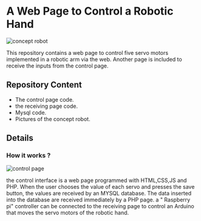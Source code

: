 # A Web Page to Control a Robotic Hand
![concept robot](https://github.com/AbdullahAlshambri/Webcontrolpage/blob/main/concept%20robot.jpg)

This repository contains a web page to control five servo motors implemented in a robotic arm via the web. Another page is included to receive the inputs from the control page.

## Repository Content 
* The control page code. 
* the receiving page code.
* Mysql code.
* Pictures of the concept robot.


## Details 
### How it works ?
![control page](https://github.com/AbdullahAlshambri/Webcontrolpage/blob/main/controlinterface.png)

the control interface is a web page programmed with HTML,CSS,JS and PHP. When the user chooses the value of each servo and presses the save button, the values are received by an MYSQL database. The data inserted into the database are received immediately by a PHP page.  a " Raspberry pi" controller can be connected to the receiving page to control an Arduino that moves the servo motors of the robotic hand. 

